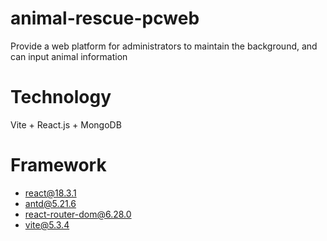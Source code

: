 # animal-rescue-pcweb
Provide a web platform for administrators to maintain the background, and can input animal information

# Technology
Vite + React.js + MongoDB

# Framework
+ react@18.3.1
+ antd@5.21.6
+ react-router-dom@6.28.0
+ vite@5.3.4
